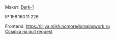 Макет: [Dark-1](https://www.figma.com/file/6FMWkB94wE7KTkcCgUXtnC/%D0%94%D0%B8%D0%BF%D0%BB%D0%BE%D0%BC%D0%BD%D1%8B%D0%B9-%D0%BF%D1%80%D0%BE%D0%B5%D0%BA%D1%82?type=design&node-id=1-6015&mode=design&t=gM9K6TeZtDw8tgl9-0)

IP 158.160.11.226

Frontend: https://liliya.mikh.nomoredomainswork.ru   
[Ссылка на pull request](https://github.com/liliyamikhlina/movies-explorer-frontend/pull/2)

